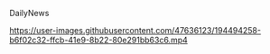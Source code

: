  DailyNews




https://user-images.githubusercontent.com/47636123/194494258-b6f02c32-ffcb-41e9-8b22-80e291bb63c6.mp4

